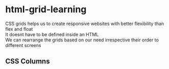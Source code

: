 # html-grid-learning

CSS grids helps us to create responsive websites with better flexibility than flex and float<br>
It doesnt have to be defined inside an HTML<br>
We can rearrange the grids based on our need irrespective their order to different screens<br>
 ## CSS Columns
 